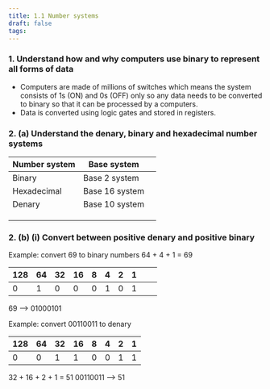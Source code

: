 ```yaml
---
title: 1.1 Number systems
draft: false
tags:
---
```

  ### 1. Understand how and why computers use binary to represent all forms of data
-  Computers are made of millions of switches which means the system consists of 1s (ON) and 0s (OFF) only so any data needs to be converted to binary so that it can be processed by a computers.
- Data is converted using logic gates and stored in registers.
 ### 2. (a) Understand the denary, binary and hexadecimal number systems

| Number system | Base system    |     |
| ------------- | -------------- | --- |
| Binary        | Base 2 system  |     |
| Hexadecimal   | Base 16 system |     |
| Denary        | Base 10 system |     |
|               |                |     |
|               |                |     |
|               |                |     |
### 2. (b) (i) Convert between positive denary and positive binary

Example: convert 69 to binary numbers
64 + 4 + 1 = 69

| 128 | 64  | 32  | 16  | 8   | 4   | 2   | 1   |     |     |
| --- | --- | --- | --- | --- | --- | --- | --- | --- | --- |
| 0   | 1   | 0   | 0   | 0   | 1   | 0   | 1   |     |     |

69 --> 01000101

Example: convert 00110011 to denary

| 128 | 64  | 32  | 16  | 8   | 4   | 2   | 1   |
| --- | --- | --- | --- | --- | --- | --- | --- |
| 0   | 0   | 1   | 1   | 0   | 0   | 1   | 1   |

32 + 16 + 2 + 1 = 51
00110011 --> 51